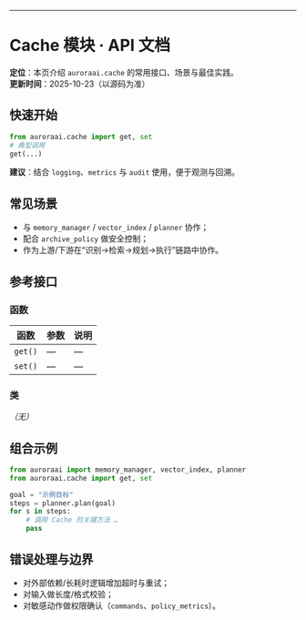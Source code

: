 ---
# Cache 模块 · API 文档

<div class="doc-card">
<strong>定位</strong>：本页介绍 <code>auroraai.cache</code> 的常用接口、场景与最佳实践。<br/>
<strong>更新时间</strong>：2025-10-23（以源码为准）
</div>

## 快速开始
```python
from auroraai.cache import get, set
# 典型调用
get(...)
```

<div class="callout tip">
<b>建议</b>：结合 <code>logging</code>、<code>metrics</code> 与 <code>audit</code> 使用，便于观测与回溯。
</div>

## 常见场景
- 与 <code>memory_manager</code> / <code>vector_index</code> / <code>planner</code> 协作；
- 配合 <code>archive_policy</code> 做安全控制；
- 作为上游/下游在“识别→检索→规划→执行”链路中协作。

## 参考接口

### 函数
| 函数 | 参数 | 说明 |
|---|---|---|
| `get()` | — | — |
| `set()` | — | — |


### 类
_（无）_


## 组合示例
```python
from auroraai import memory_manager, vector_index, planner
from auroraai.cache import get, set

goal = "示例目标"
steps = planner.plan(goal)
for s in steps:
    # 调用 Cache 的关键方法 …
    pass
```

## 错误处理与边界
- 对外部依赖/长耗时逻辑增加超时与重试；
- 对输入做长度/格式校验；
- 对敏感动作做权限确认（<code>commands</code>、<code>policy_metrics</code>）。
